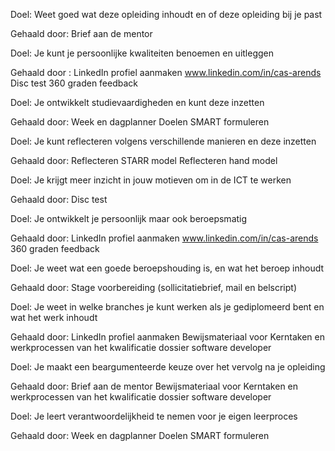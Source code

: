 Doel: Weet goed wat deze opleiding inhoudt en of deze opleiding bij je past

Gehaald door: 
Brief aan de mentor


Doel: Je kunt je persoonlijke kwaliteiten benoemen en uitleggen

Gehaald door : 
LinkedIn profiel aanmaken www.linkedin.com/in/cas-arends
Disc test
360 graden feedback


Doel: Je ontwikkelt studievaardigheden en kunt deze inzetten

Gehaald door:
Week en dagplanner
Doelen SMART formuleren


Doel: Je kunt reflecteren volgens verschillende manieren en deze inzetten

Gehaald door:
Reflecteren STARR model
Reflecteren hand model


Doel: Je krijgt meer inzicht in jouw motieven om in de ICT te werken

Gehaald door:
Disc test


Doel: Je ontwikkelt je persoonlijk maar ook beroepsmatig

Gehaald door:
LinkedIn profiel aanmaken www.linkedin.com/in/cas-arends
360 graden feedback


Doel: Je weet wat een goede beroepshouding is, en wat het beroep inhoudt

Gehaald door:
Stage voorbereiding (sollicitatiebrief, mail en belscript)


Doel: Je weet in welke branches je kunt werken als je gediplomeerd bent en wat het werk inhoudt

Gehaald door:
LinkedIn profiel aanmaken
Bewijsmateriaal voor Kerntaken en werkprocessen van het kwalificatie dossier software developer



Doel: Je maakt een beargumenteerde keuze over het vervolg na je opleiding

Gehaald door:
Brief aan de mentor
Bewijsmateriaal voor Kerntaken en werkprocessen van het kwalificatie dossier software developer



Doel: Je leert verantwoordelijkheid te nemen voor je eigen leerproces

Gehaald door:
Week en dagplanner
Doelen SMART formuleren
